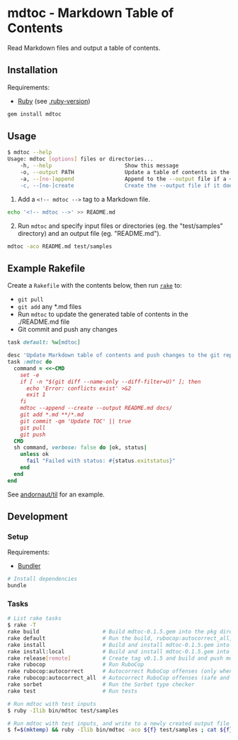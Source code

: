 # mdtoc - Markdown Table of Contents

Read Markdown files and output a table of contents.

## Installation

Requirements:

* [Ruby](https://www.ruby-lang.org/en/) (see [.ruby-version](./.ruby-version))

```bash
gem install mdtoc
```

## Usage

```bash
$ mdtoc --help
Usage: mdtoc [options] files or directories...
    -h, --help                       Show this message
    -o, --output PATH                Update a table of contents in the file at PATH
    -a, --[no-]append                Append to the --output file if a <!-- mdtoc --> tag isn't found
    -c, --[no-]create                Create the --output file if it does not exist
```

1. Add a `<!-- mdtoc -->` tag to a Markdown file.

  ```bash
  echo '<!-- mdtoc -->' >> README.md
  ```

2. Run `mdtoc` and specify input files or directories (eg. the "test/samples" directory) and an output file (eg. "README.md").

  ```bash
  mdtoc -aco README.md test/samples
  ```

## Example Rakefile

Create a `Rakefile` with the contents below, then run
[`rake`](https://github.com/ruby/rake) to:

* `git pull`
* `git add` any *.md files
* Run `mdtoc` to update the generated table of contents in the ./README.md file
* Git commit and push any changes

```ruby
task default: %w[mdtoc]

desc 'Update Markdown table of contents and push changes to the git repository'
task :mdtoc do
  command = <<~CMD
    set -e
    if [ -n "$(git diff --name-only --diff-filter=U)" ]; then
      echo 'Error: conflicts exist' >&2
      exit 1
    fi
    mdtoc --append --create --output README.md docs/
    git add *.md **/*.md
    git commit -qm 'Update TOC' || true
    git pull
    git push
  CMD
  sh command, verbose: false do |ok, status|
    unless ok
      fail "Failed with status: #{status.exitstatus}"
    end
  end
end
```

See [andornaut/til](https://github.com/andornaut/til/blob/master/Rakefile) for an example.

## Development

### Setup

Requirements:

* [Bundler](https://bundler.io/)

```bash
# Install dependencies
bundle
```

### Tasks

```bash
# List rake tasks
$ rake -T
rake build                    # Build mdtoc-0.1.5.gem into the pkg directory
rake default                  # Run the build, rubocop:autocorrect_all, sorbet and test tasks
rake install                  # Build and install mdtoc-0.1.5.gem into system gems
rake install:local            # Build and install mdtoc-0.1.5.gem into system gems without network access
rake release[remote]          # Create tag v0.1.5 and build and push mdtoc-0.1.5.gem to rubygems.org
rake rubocop                  # Run RuboCop
rake rubocop:autocorrect      # Autocorrect RuboCop offenses (only when it's safe)
rake rubocop:autocorrect_all  # Autocorrect RuboCop offenses (safe and unsafe)
rake sorbet                   # Run the Sorbet type checker
rake test                     # Run tests

# Run mdtoc with test inputs
$ ruby -Ilib bin/mdtoc test/samples

# Run mdtoc with test inputs, and write to a newly created output file
$ f=$(mktemp) && ruby -Ilib bin/mdtoc -aco ${f} test/samples ; cat ${f}
```
